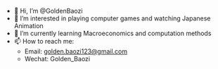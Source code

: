 - 👋 Hi, I’m @GoldenBaozi
- 👀 I’m interested in playing computer games and watching Japanese Animation
- 🌱 I’m currently learning Macroeconomics and computation methods
- 📫 How to reach me:
  - Email: golden.baozi123@gmail.com
  - Wechat: Golden_Baozi

<!---
GoldenBaozi/GoldenBaozi is a ✨ special ✨ repository because its `README.md` (this file) appears on your GitHub profile.
You can click the Preview link to take a look at your changes.
--->
